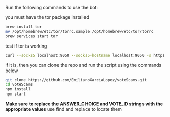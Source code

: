 Run the following commands to use the bot:

you must have the tor package installed

```bash
brew install tor
mv /opt/homebrew/etc/tor/torrc.sample /opt/homebrew/etc/tor/torrc
brew services start tor
```

test if tor is working

```bash
curl --socks5 localhost:9050 --socks5-hostname localhost:9050 -s https://check.torproject.org/ | cat | grep -m 1 Congratulations | xargs
```

if it is, then you can clone the repo and run the script using the commands below

```bash
git clone https://github.com/EmilianoGarciaLopez/voteScams.git
cd voteScams
npm install
npm start
```

**Make sure to replace the ANSWER_CHOICE and VOTE_ID strings with the appropriate values** use find and replace to locate them
